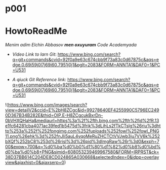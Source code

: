 # p001
# HowtoReadMe #

*Menim adim Elchin  Abbasov ***men oxuyuram*** Code Academyada*

- _Video Link to larn Git_: https://www.bing.com/search?q=git+commands&cvid=92f0a9e63c674cbb9f73a83c0d67875c&aqs=edge.0.69i59j0l7j69i60.7951j0j1&pglt=2083&FORM=ANNTA1&DAF0=1&PC=U531

- _A qiuck  Git Reference link_: https://www.bing.com/search?q=git+commands&cvid=92f0a9e63c674cbb9f73a83c0d67875c&aqs=edge.0.69i59j0l7j69i60.7951j0j1&pglt=2083&FORM=ANNTA1&DAF0=1&PC=U531


!(https://www.bing.com/images/search?view=detailV2&ccid=E%2bH8ZCgc&id=99278640EF4255990C5796EC2490D367B34B282E&thid=OIP.E-H8ZCgcukBxrDn-0bVHXQHaHa&mediaurl=https%3a%2f%2fth.bing.com%2fth%2fid%2fR.13e1fc64281cba4071ac39fed1b5475d%3frik%3dLihLs2fTkCTslg%26riu%3dhttp%253a%252f%252fpngimg.com%252fuploads%252fowl%252fowl_PNG11.png%26ehk%3d%252fnJIi5auL4yqoMeRuZHCTCtVVJwb3ju7VV6k%252bXQf%252bC8%253d%26risl%3d%26pid%3dImgRaw%26r%3d0&exph=700&expw=700&q=%d0%ba%d0%b0%d1%80%d1%82%d0%b8%d0%bd%d0%ba%d0%b8+PNG&simid=608053239469967580&FORM=IRPRST&ck=38D37BB614C204DE8CD024865A030668&selectedIndex=0&idpp=overlayview&ajaxhist=0&ajaxserp=0)